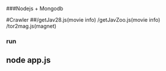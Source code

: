 ###Nodejs + Mongodb

#Crawler
##/getJav28.js(movie info)  /getJavZoo.js(movie info)  /tor2mag.js(magnet)

### run
## node app.js

